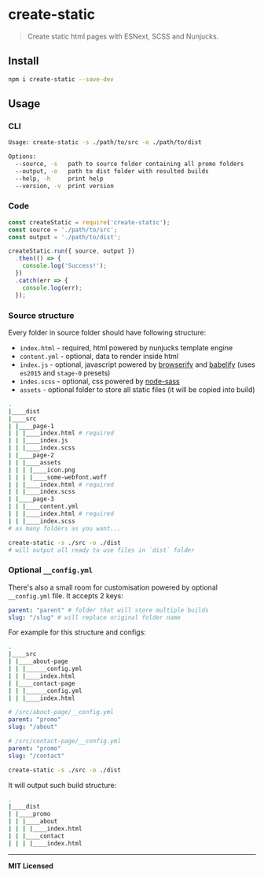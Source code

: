 # create-static

> Create static html pages with ESNext, SCSS and Nunjucks.

## Install

```bash
npm i create-static --save-dev
```

## Usage

### CLI

```bash
Usage: create-static -s ./path/to/src -o ./path/to/dist

Options:
  --source, -s   path to source folder containing all promo folders
  --output, -o   path to dist folder with resulted builds
  --help, -h     print help
  --version, -v  print version
```

### Code

```js
const createStatic = require('create-static');
const source = './path/to/src';
const output = './path/to/dist';

createStatic.run({ source, output })
  .then(() => {
    console.log('Success!');
  })
  .catch(err => {
    console.log(err);
  });
```

### Source structure

Every folder in source folder should have following structure:

- `index.html` - required, html powered by nunjucks template engine
- `content.yml` - optional, data to render inside html
- `index.js` - optional, javascript powered by [browserify](https://github.com/browserify/browserify) and [babelify](https://github.com/babel/babelify) (uses `es2015` and `stage-0` presets)
- `indes.scss` - optional, css powered by [node-sass](https://github.com/sass/node-sass)
- `assets` - optional folder to store all static files (it will be copied into build)

```bash
.
|____dist
|____src
| |____page-1
| | |____index.html # required
| | |____index.js
| | |____index.scss
| |____page-2
| | |____assets
| | | |____icon.png
| | | |____some-webfont.woff
| | |____index.html # required
| | |____index.scss
| |____page-3
| | |____content.yml
| | |____index.html # required
| | |____index.scss
# as many folders as you want...
```

```bash
create-static -s ./src -o ./dist
# will output all ready to use files in `dist` folder
```

### Optional `__config.yml`

There's also a small room for customisation powered by optional `__config.yml` file. It accepts 2 keys:

```yaml
parent: "parent" # folder that will store multiple builds
slug: "/slug" # will replace original folder name
```

For example for this structure and configs:

```bash
.
|____src
| |____about-page
| | |______config.yml
| | |____index.html
| |____contact-page
| | |______config.yml
| | |____index.html
```

```yaml
# /src/about-page/__config.yml
parent: "promo"
slug: "/about"
```

```yaml
# /src/contact-page/__config.yml
parent: "promo"
slug: "/contact"
```

```bash
create-static -s ./src -o ./dist
```

It will output such build structure:

```bash
.
|____dist
| |____promo
| | |____about
| | | |____index.html
| | |____contact
| | | |____index.html
```

---

**MIT Licensed**
